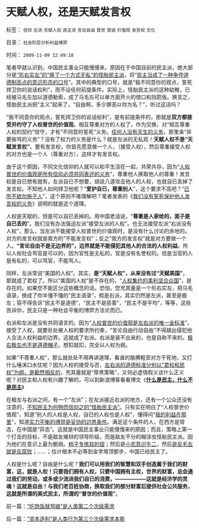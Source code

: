 # 天赋人权，还是天赋发言权

标签： `信仰` `左派` `天赋人权` `民主派` `言论自由` `普世` `普适` `价值观` `发言权` `文化` 

目录： `社会阶层分析利益博羿`

时间： `2009-11-09 12:49:18`

笔者早就认识到，中国民主事业只能慢慢来。原因在于中国目前的民主派，绝大部分是[“形右实左”的“换了一个方式无私”的怪胎民主派](../../../2009/9/26/社会进步从“有私”做起.md)，将“[民主当成了一种争夺道德制高点的意识形态的口号](../../../2009/6/10/抢夺道德制高点是危险的政治游戏.md)”。其中的典型的口号，就是“我不同意你的观点，誓死捍卫你的说话权利”，而不设任何前提条件。实际上，怪胎民主派的这种幼稚，已经被马毛左加以道德勒索，成了马毛左可以单方面开火的借口和挡箭版。换言之，怪胎民主派把“主义”起来了，“自由啊，多少罪恶以你为名？”，听过这话吗？

“我不同意你的观点，誓死捍卫你的说话权利”，是有前提条件的，那就是**双方都接受并约守了人权普世的价值观**。相互尊重对方的人权了，作为交换，对“相互尊重人权的契约”信守，才有“不同意的誓死”义务。[任何人没有天生的义务](../../../2009/11/5/没有天生的原罪，没有天生的原债.md)，那里来“非要挨骂的义务”？没有了权力的义务是什么？就是左派的无私观！**天赋人权不是“天赋发言权”**。要有发言权，你首先愿意做一个人，（接受人权），然后尊重接受人权的对方也是一个人（尊重对方），这样才有发言权。

由于这个原因，不同文化信仰的人就可以和平生活在一起，共荣共存，因为“[人权普世的价值观是所有信仰必须共同表述的义务](../../../2009/6/14/人权普世价值观是自由信仰的前提条件.md)”，尊重他人换取他人的尊重！发言权是自已想有就有，左派自已不想要，胡说八道攻击他人的人权，也就自已丢掉了发言权。不知他人如何捍卫他呢？“**爱护自已，尊重别人**”，这个要求不高吧？“[已所不欲勿施于人](../../../2009/6/19/“已所不欲，勿施于人”就是普世的价值观.md)”，这个原则不难理解吧？笔者发表的《[我们没有誓死保护他人发言权的义务](../../../2009/3/26/他人说话的权力轮不到我们誓死保护.md)》说明的就是这个道理。

人权是天赋的，但是可以自已丢掉的。用中国老话说，“**尊重是人家给的，面子是自已丢的**”。我们没有办法强迫左派“接受左派的人权”。也无法接受左派“右派没有人权”，那么，当左派不能接受人权普世的价值观时，是没有什么讨论的余地的。对方的发言权就是我方的“不能发言权”；反之“我方的发言权”就是对方要做一个人。**“言论自由不是无边界的”，边界就是不能侵犯其他人的合法的人权利益**。所以人权社会骂官是可以的，因为官性是无私的，官是没有名誉权的。但是当官的人是有私的，可以骂官，不能骂人。

同样，左派常说“美国的人权”。其实，**是“天赋人权”，从来没有过“天赋美国”**，那就成了君权了。所以“美国的人权”是不存在的，“[人权集约的美利坚合众国](http://darthvad.blog.sohu.com/132102970.html)”，是存在的。如果您不能区分这些概念的话。恐怕，您充其量是一个形右实左，把马毛语录，换成了你半懂不懂的“民主语录”，假是右派，其实仍然是左派，甚至是极左；容不得告诉“民主不是道德”，“民主不是慈善”，“民主不是平均”，等等，这些告诉你，民主只是一种社会平衡的博羿方法论而已。

右派和左派是没有共同语言的，因为“[人权普世的价值观是左右派的唯一金标准](http://blog.sina.com.cn/s/blog_5563a64d0100ccx7.html)”，接受了人权，就要处处被人权的要求所约束，“言论自由行动自由”不得越出侵犯他人合法人权利益的边界。这就成了右派。右派是装不出来的，也是自称不来的。[极右极左也不是道德帽子](../../../2009/9/22/左右派的极之前卫与保守.md)，想扣就扣，完全以人权为纲。

如果“不尊重人权”，那么就处处不用再讲道理，看谁的胳膊粗至对方于死地，又打什么唾沫口水仗呢？因为人权的接受与否，[左右派的道德标准分别以“君权和民权”为纲，是截然相反的](../../../2009/10/9/完全相反的是非标准.md)，充其量就是“厚黑策略”，又何必虚情假义谈什么正义呢？对民主和人权有兴趣了解的，可以到新浪博客看看博文《[**什么是民主，什么不是民主**](../../../2009/10/27/讨论集：什么是democracy？什么不是？.md)》

在极左与右派之间，有一个“左派”；在左派接近右派的地方，还有一个公众还没有注意的，[不知民主为何物而信仰之的“怪胎民主派”](http://hi.baidu.com/darthchn/blog/item/0c1a63b59081627a8bd4b2bc.html)。只有实在明白了“人权普世价值观”，知道“别人的人权是人权，自已的人权也是人权”，懂得问“[我的利益在那里](http://blog.sina.com.cn/s/blog_5563a64d0100dfvx.html)”，知道[实力平衡的博羿是妥协的边界条件](../../../2009/9/3/谁主张谁维护，妥协是实力平衡的结果.md)。满足这个条件的人，在西方是常态，在中国是“异态”。这就是中国民主事业只能慢慢来的原因；而且，策略上第一个打击的目标，不是敌友难辩的领导阶级，而是敌友不分的糊涂虫怪胎民主派。因为他们在意识上最为脆弱。[柿子专拣软的捏](../../../2009/8/25/柿子宜拣软的捏.md)；然后是[小农意识牛二](../../../2009/10/13/小农意识仇富牛二历史命运.md)，然后[是反毛左就是反腐败](../../../2009/7/15/为什么反左就是反腐败？反毛左反腐效益最高？.md)；……；估计根本不必等到金字塔顶那步，中国已经民主了。

人权是什么呢？自由是什么呢？**我们可以用我们的智慧和双手创造属于我们的财富，这，就是人权！只要我们拥有人权，只要中国拥有主权，世界的财富，总会通过我们的劳动，或多或少流进我们自已的消费，——————这就是经济学的灵魂！这就是自由！与我们老百姓协商，换取我们的部分财富后提供社会公共服务，这就是所谓的美式民主，所谓的“普世的价值观”**。



前一篇：[“吃饱饭就骂娘”是人类第二个次级需求](../../../2009/11/8/“吃饱饭就骂娘”是人类第二个次级需求.md)

后一篇：[“资本逐利”是人类行为第三个次级需求本能](../../../2009/11/9/“资本逐利”是人类行为第三个次级需求本能.md)